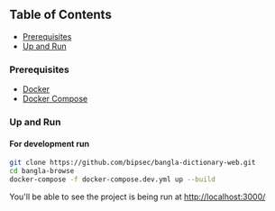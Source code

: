 ## Table of Contents

- [Prerequisites](#prerequisites)
- [Up and Run](#up-and-run)

### Prerequisites

- [Docker](https://www.docker.com/)
- [Docker Compose](https://docs.docker.com/compose/)

### Up and Run

#### For development run

```sh
git clone https://github.com/bipsec/bangla-dictionary-web.git
cd bangla-browse
docker-compose -f docker-compose.dev.yml up --build
```

You'll be able to see the project is being run at [http://localhost:3000/](http://localhost:3002/)
